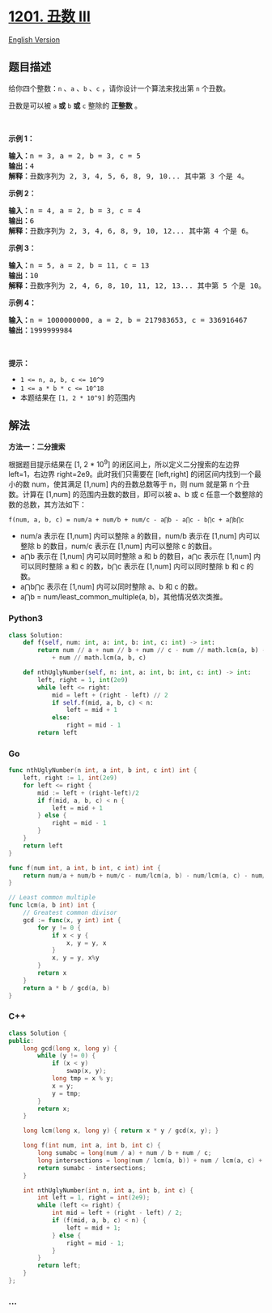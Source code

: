# [1201. 丑数 III](https://leetcode.cn/problems/ugly-number-iii)

[English Version](/solution/1200-1299/1201.Ugly%20Number%20III/README_EN.md)

## 题目描述

<!-- 这里写题目描述 -->

<p>给你四个整数：<code>n</code> 、<code>a</code> 、<code>b</code> 、<code>c</code> ，请你设计一个算法来找出第 <code>n</code> 个丑数。</p>

<p>丑数是可以被 <code>a</code> <strong>或</strong> <code>b</code> <strong>或</strong> <code>c</code> 整除的 <strong>正整数</strong> 。</p>

<p> </p>

<p><strong>示例 1：</strong></p>

<pre>
<strong>输入：</strong>n = 3, a = 2, b = 3, c = 5
<strong>输出：</strong>4
<strong>解释：</strong>丑数序列为 2, 3, 4, 5, 6, 8, 9, 10... 其中第 3 个是 4。</pre>

<p><strong>示例 2：</strong></p>

<pre>
<strong>输入：</strong>n = 4, a = 2, b = 3, c = 4
<strong>输出：</strong>6
<strong>解释：</strong>丑数序列为 2, 3, 4, 6, 8, 9, 10, 12... 其中第 4 个是 6。
</pre>

<p><strong>示例 3：</strong></p>

<pre>
<strong>输入：</strong>n = 5, a = 2, b = 11, c = 13
<strong>输出：</strong>10
<strong>解释：</strong>丑数序列为 2, 4, 6, 8, 10, 11, 12, 13... 其中第 5 个是 10。
</pre>

<p><strong>示例 4：</strong></p>

<pre>
<strong>输入：</strong>n = 1000000000, a = 2, b = 217983653, c = 336916467
<strong>输出：</strong>1999999984
</pre>

<p> </p>

<p><strong>提示：</strong></p>

<ul>
	<li><code>1 <= n, a, b, c <= 10^9</code></li>
	<li><code>1 <= a * b * c <= 10^18</code></li>
	<li>本题结果在 <code>[1, 2 * 10^9]</code> 的范围内</li>
</ul>

## 解法

<!-- 这里可写通用的实现逻辑 -->

**方法一：二分搜索**

根据题目提示结果在 [1, 2 * 10<sup>9</sup>] 的闭区间上，所以定义二分搜索的左边界 left=1，右边界 right=2e9。此时我们只需要在 [left,right] 的闭区间内找到一个最小的数 num，使其满足 [1,num] 内的丑数总数等于 n，则 num 就是第 n 个丑数。计算在 [1,num] 的范围内丑数的数目，即可以被 a、b 或 c 任意一个数整除的数的总数，其方法如下：

`f(num, a, b, c) = num/a + num/b + num/c - a⋂b - a⋂c - b⋂c + a⋂b⋂c`

-   num/a 表示在 [1,num] 内可以整除 a 的数目，num/b 表示在 [1,num] 内可以整除 b 的数目，num/c 表示在 [1,num] 内可以整除 c 的数目。
-   a⋂b 表示在 [1,num] 内可以同时整除 a 和 b 的数目，a⋂c 表示在 [1,num] 内可以同时整除 a 和 c 的数，b⋂c 表示在 [1,num] 内可以同时整除 b 和 c 的数。
-   a⋂b⋂c 表示在 [1,num] 内可以同时整除 a、b 和 c 的数。
-   a⋂b = num/least_common_multiple(a, b)，其他情况依次类推。

<!-- tabs:start -->

### **Python3**

<!-- 这里可写当前语言的特殊实现逻辑 -->

```python
class Solution:
    def f(self, num: int, a: int, b: int, c: int) -> int:
        return num // a + num // b + num // c - num // math.lcm(a, b) - num // math.lcm(a, c) - num // math.lcm(b, c) \
            + num // math.lcm(a, b, c)

    def nthUglyNumber(self, n: int, a: int, b: int, c: int) -> int:
        left, right = 1, int(2e9)
        while left <= right:
            mid = left + (right - left) // 2
            if self.f(mid, a, b, c) < n:
                left = mid + 1
            else:
                right = mid - 1
        return left
```

### **Go**

<!-- 这里可写当前语言的特殊实现逻辑 -->

```go
func nthUglyNumber(n int, a int, b int, c int) int {
	left, right := 1, int(2e9)
	for left <= right {
		mid := left + (right-left)/2
		if f(mid, a, b, c) < n {
			left = mid + 1
		} else {
			right = mid - 1
		}
	}
	return left
}

func f(num int, a int, b int, c int) int {
	return num/a + num/b + num/c - num/lcm(a, b) - num/lcm(a, c) - num/lcm(b, c) + num/lcm(lcm(a, b), c)
}

// Least common multiple
func lcm(a, b int) int {
	// Greatest common divisor
	gcd := func(x, y int) int {
		for y != 0 {
			if x < y {
				x, y = y, x
			}
			x, y = y, x%y
		}
		return x
	}
	return a * b / gcd(a, b)
}
```

### **C++**

<!-- 这里可写当前语言的特殊实现逻辑 -->

```cpp
class Solution {
public:
    long gcd(long x, long y) {
        while (y != 0) {
            if (x < y)
                swap(x, y);
            long tmp = x % y;
            x = y;
            y = tmp;
        }
        return x;
    }

    long lcm(long x, long y) { return x * y / gcd(x, y); }

    long f(int num, int a, int b, int c) {
        long sumabc = long(num / a) + num / b + num / c;
        long intersections = long(num / lcm(a, b)) + num / lcm(a, c) + num / lcm(b, c) - num / lcm(lcm(a, b), c);
        return sumabc - intersections;
    }

    int nthUglyNumber(int n, int a, int b, int c) {
        int left = 1, right = int(2e9);
        while (left <= right) {
            int mid = left + (right - left) / 2;
            if (f(mid, a, b, c) < n) {
                left = mid + 1;
            } else {
                right = mid - 1;
            }
        }
        return left;
    }
};
```

### **...**

```

```

<!-- tabs:end -->
